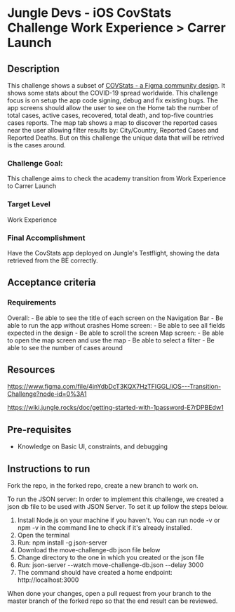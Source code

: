 # Jungle Devs - iOS CovStats Challenge Work Experience > Carrer Launch

## Description

This challenge shows a subset of [COVStats - a Figma community design](https://www.figma.com/community/file/824267725540451043). It shows some stats about the COVID-19 spread worldwide. This challenge focus is on setup the app code signing, debug and fix existing bugs. The app screens should allow the user to see on the Home tab the number of total cases, active cases, recovered, total death, and top-five countries cases reports. The map tab shows a map to discover the reported cases near the user allowing filter results by: City/Country, Reported Cases and Reported Deaths. But on this challenge the unique data that will be retrived is the cases around.

### Challenge Goal:

This challenge aims to check the academy transition from Work Experience to Carrer Launch

### Target Level

Work Experience

### Final Accomplishment

Have the CovStats app deployed on Jungle's Testflight, showing the data retrieved from the BE correctly.

## Acceptance criteria

### Requirements

Overall: - Be able to see the title of each screen on the Navigation Bar - Be able to run the app without crashes Home screen: - Be able to see all fields expected in the design - Be able to scroll the screen Map screen: - Be able to open the map screen and use the map - Be able to select a filter - Be able to see the number of cases around

## Resources

https://www.figma.com/file/4jnYdbDcT3KQX7HzTFIGGL/iOS---Transition-Challenge?node-id=0%3A1

https://wiki.jungle.rocks/doc/getting-started-with-1password-E7rDPBEdw1

## Pre-requisites

- Knowledge on Basic UI, constraints, and debugging

## Instructions to run

Fork the repo, in the forked repo, create a new branch to work on.

To run the JSON server: In order to implement this challenge, we created a json db file to be used with JSON Server. To set it up follow the steps below.

1. Install Node.js on your machine if you haven't. You can run node -v or npm -v in the command line to check if it's already installed.
2. Open the terminal
3. Run: npm install -g json-server
4. Download the move-challenge-db json file below
5. Change directory to the one in which you created or the json file
6. Run: json-server --watch move-challenge-db.json --delay 3000
7. The command should have created a home endpoint: http://localhost:3000

When done your changes, open a pull request from your branch to the master branch of the forked repo so that the end result can be reviewed.
